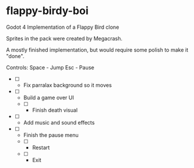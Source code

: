 # flappy-birdy-boi
Godot 4 Implementation of a Flappy Bird clone

Sprites in the pack were created by Megacrash.

A mostly finished implementation, but would require some polish to make it "done".

Controls:
Space - Jump
Esc - Pause

- [ ] - Fix parralax background so it moves
- [ ] - Build a game over UI
  - [ ] - Finish death visual
- [ ] - Add music and sound effects
- [ ] - Finish the pause menu
  - [ ] - Restart
  - [ ] - Exit
